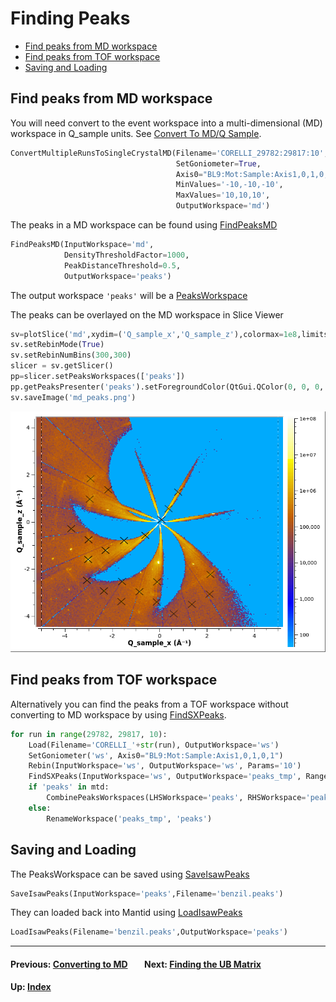 # Finding Peaks

* [Find peaks from MD workspace](#find-peaks-from-md-workspace)
* [Find peaks from TOF workspace](#find-peaks-from-tof-workspace)
* [Saving and Loading](#saving-and-loading)

## Find peaks from MD workspace

You will need convert to the event workspace into a multi-dimensional
(MD) workspace in Q_sample units. See [Convert To MD/Q
Sample](md#q-sample-1).

```python
ConvertMultipleRunsToSingleCrystalMD(Filename='CORELLI_29782:29817:10',
                                     SetGoniometer=True,
                                     Axis0="BL9:Mot:Sample:Axis1,0,1,0,1",
                                     MinValues='-10,-10,-10',
                                     MaxValues='10,10,10',
                                     OutputWorkspace='md')
```

The peaks in a MD workspace can be found using [FindPeaksMD]

```python
FindPeaksMD(InputWorkspace='md',
            DensityThresholdFactor=1000,
            PeakDistanceThreshold=0.5,
            OutputWorkspace='peaks')
```

The output workspace `'peaks'` will be a [PeaksWorkspace]

The peaks can be overlayed on the MD workspace in Slice Viewer
```python
sv=plotSlice('md',xydim=('Q_sample_x','Q_sample_z'),colormax=1e8,limits=[-5,5,-5,5],colorscalelog=True)
sv.setRebinMode(True)
sv.setRebinNumBins(300,300)
slicer = sv.getSlicer()
pp=slicer.setPeaksWorkspaces(['peaks'])
pp.getPeaksPresenter('peaks').setForegroundColor(QtGui.QColor(0, 0, 0, 255))
sv.saveImage('md_peaks.png')
```

![MD Peaks](images/md_peaks.png)

## Find peaks from TOF workspace

Alternatively you can find the peaks from a TOF workspace without
converting to MD workspace by using [FindSXPeaks].

```python
for run in range(29782, 29817, 10):
    Load(Filename='CORELLI_'+str(run), OutputWorkspace='ws')
    SetGoniometer('ws', Axis0="BL9:Mot:Sample:Axis1,0,1,0,1")
    Rebin(InputWorkspace='ws', OutputWorkspace='ws', Params='10')
    FindSXPeaks(InputWorkspace='ws', OutputWorkspace='peaks_tmp', RangeLower=4000, RangeUpper=16660, PeakFindingStrategy="AllPeaks", AbsoluteBackground=100)
    if 'peaks' in mtd:
        CombinePeaksWorkspaces(LHSWorkspace='peaks', RHSWorkspace='peaks_tmp',OutputWorkspace='peaks')
    else:
        RenameWorkspace('peaks_tmp', 'peaks')
```

## Saving and Loading

The PeaksWorkspace can be saved using [SaveIsawPeaks]
```python
SaveIsawPeaks(InputWorkspace='peaks',Filename='benzil.peaks')
```

They can loaded back into Mantid using [LoadIsawPeaks]
```python
LoadIsawPeaks(Filename='benzil.peaks',OutputWorkspace='peaks')
```

* * *
#### Previous: [Converting to MD](md) &nbsp;&nbsp;&nbsp;&nbsp;&nbsp;&nbsp; Next: [Finding the UB Matrix](ub)
#### Up: [Index](index)

[FindPeaksMD]: http://docs.mantidproject.org/nightly/algorithms/FindPeaksMD.html
[FindSXPeaks]: http://docs.mantidproject.org/nightly/algorithms/FindSXPeaks.html
[PeaksWorkspace]: http://docs.mantidproject.org/nightly/concepts/PeaksWorkspace.html
[SaveIsawPeaks]: http://docs.mantidproject.org/nightly/algorithms/SaveIsawPeaks.html
[LoadIsawPeaks]: http://docs.mantidproject.org/nightly/algorithms/LoadIsawPeaks.html
